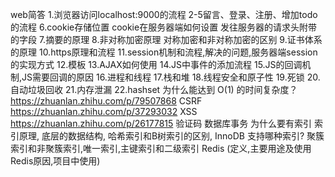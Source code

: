 web简答
1.浏览器访问localhost:9000的流程
2-5留言、登录、注册、增加todo的流程
6.cookie存储位置 cookie在服务器端如何设置 发往服务器的请求头附带的字段
7.摘要的原理
8.非对称加密原理 对称加密和非对称加密的区别
9.证书体系的原理
10.https原理和流程
11.session机制和流程,解决的问题,服务器端session的实现方式
12.模板
13.AJAX如何使用
14.JS中事件的添加流程
15.JS的回调机制,JS需要回调的原因
16.进程和线程
17.栈和堆
18.线程安全和原子性 
19.死锁
20.自动垃圾回收
21.内存泄漏
22.hashset 为什么能达到 O(1) 的时间复杂度？ https://zhuanlan.zhihu.com/p/79507868
CSRF  https://zhuanlan.zhihu.com/p/37293032
XSS https://zhuanlan.zhihu.com/p/26177815
验证码
数据库事务
为什么要有索引
索引原理, 底层的数据结构, 哈希索引和B树索引的区别, InnoDB 支持哪种索引?
聚簇索引和非聚簇索引,唯一索引,主键索引和二级索引
Redis (定义,主要用途及使用Redis原因,项目中使用)
